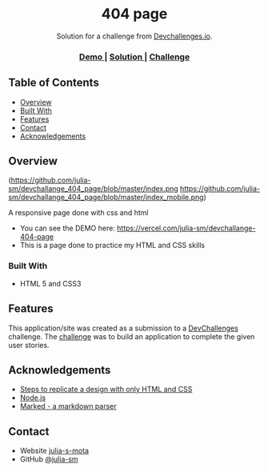 <!-- Please update value in the {}  -->

<h1 align="center">404 page</h1>

<div align="center">
   Solution for a challenge from  <a href="http://devchallenges.io" target="_blank">Devchallenges.io</a>.
</div>

<div align="center">
  <h3>
    <a href="https://devchallange-404-page.vercel.app/">
      Demo
    </a>
    <span> | </span>
    <a href="https://github.com/julia-sm/devchallange_404_page/tree/master">
      Solution
    </a>
    <span> | </span>
    <a href="https://devchallenges.io/challenges/wBunSb7FPrIepJZAg0sY">
      Challenge
    </a>
  </h3>
</div>

<!-- TABLE OF CONTENTS -->

## Table of Contents

- [Overview](#overview)
- [Built With](#built-with)
- [Features](#features)
- [Contact](#contact)
- [Acknowledgements](#acknowledgements)

<!-- OVERVIEW -->

## Overview

(https://github.com/julia-sm/devchallange_404_page/blob/master/index.png
https://github.com/julia-sm/devchallange_404_page/blob/master/index_mobile.png)

A responsive page done with css and html

- You can see the DEMO here: https://vercel.com/julia-sm/devchallange-404-page
- This is a page done to practice my HTML and CSS skills


### Built With

<!-- This section should list any major frameworks that you built your project using. Here are a few examples.-->

- HTML 5 and CSS3

## Features

<!-- List the features of your application or follow the template. Don't share the figma file here :) -->

This application/site was created as a submission to a [DevChallenges](https://devchallenges.io/challenges) challenge. The [challenge](https://devchallenges.io/challenges/wBunSb7FPrIepJZAg0sY) was to build an application to complete the given user stories.


## Acknowledgements

<!-- This section should list any articles or add-ons/plugins that helps you to complete the project. This is optional but it will help you in the future. For exmpale -->

- [Steps to replicate a design with only HTML and CSS](https://devchallenges-blogs.web.app/how-to-replicate-design/)
- [Node.js](https://nodejs.org/)
- [Marked - a markdown parser](https://github.com/chjj/marked)

## Contact

- Website [julia-s-mota](https://www.linkedin.com/in/julia-s-mota/)
- GitHub [@julia-sm](https://{github.com/julia-sm})
